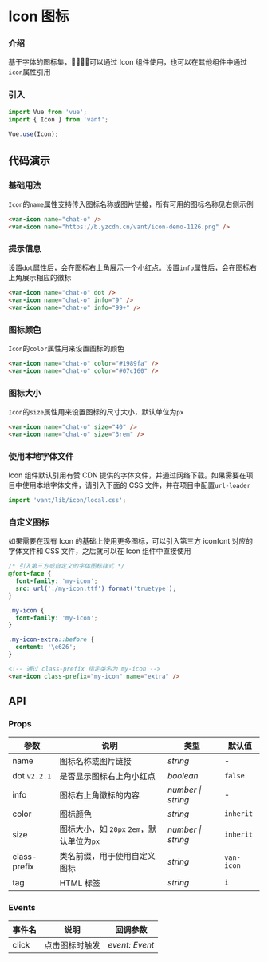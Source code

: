 # Icon 图标

### 介绍

基于字体的图标集，可以通过 Icon 组件使用，也可以在其他组件中通过`icon`属性引用

### 引入

```js
import Vue from 'vue';
import { Icon } from 'vant';

Vue.use(Icon);
```

## 代码演示

### 基础用法

`Icon`的`name`属性支持传入图标名称或图片链接，所有可用的图标名称见右侧示例

```html
<van-icon name="chat-o" />
<van-icon name="https://b.yzcdn.cn/vant/icon-demo-1126.png" />
```

### 提示信息

设置`dot`属性后，会在图标右上角展示一个小红点。设置`info`属性后，会在图标右上角展示相应的徽标

```html
<van-icon name="chat-o" dot />
<van-icon name="chat-o" info="9" />
<van-icon name="chat-o" info="99+" />
```

### 图标颜色

`Icon`的`color`属性用来设置图标的颜色

```html
<van-icon name="chat-o" color="#1989fa" />
<van-icon name="chat-o" color="#07c160" />
```

### 图标大小

`Icon`的`size`属性用来设置图标的尺寸大小，默认单位为`px`

```html
<van-icon name="chat-o" size="40" />
<van-icon name="chat-o" size="3rem" />
```

### 使用本地字体文件

Icon 组件默认引用有赞 CDN 提供的字体文件，并通过网络下载。如果需要在项目中使用本地字体文件，请引入下面的 CSS 文件，并在项目中配置`url-loader`

```js
import 'vant/lib/icon/local.css';
```

### 自定义图标

如果需要在现有 Icon 的基础上使用更多图标，可以引入第三方 iconfont 对应的字体文件和 CSS 文件，之后就可以在 Icon 组件中直接使用

```css
/* 引入第三方或自定义的字体图标样式 */
@font-face {
  font-family: 'my-icon';
  src: url('./my-icon.ttf') format('truetype');
}

.my-icon {
  font-family: 'my-icon';
}

.my-icon-extra::before {
  content: '\e626';
}
```

```html
<!-- 通过 class-prefix 指定类名为 my-icon -->
<van-icon class-prefix="my-icon" name="extra" />
```

## API

### Props

| 参数 | 说明 | 类型 | 默认值 |
|------|------|------|------|
| name | 图标名称或图片链接 | *string* | - |
| dot `v2.2.1` | 是否显示图标右上角小红点 | *boolean* | `false` |
| info | 图标右上角徽标的内容 | *number \| string* | - |
| color | 图标颜色 | *string* | `inherit` |
| size | 图标大小，如 `20px` `2em`，默认单位为`px` | *number \| string* | `inherit` |
| class-prefix | 类名前缀，用于使用自定义图标 | *string* | `van-icon` |
| tag | HTML 标签 | *string* | `i` |

### Events

| 事件名 | 说明 | 回调参数 |
|------|------|------|
| click | 点击图标时触发 | *event: Event* |

